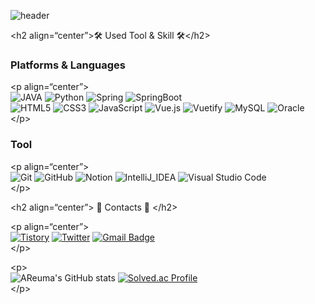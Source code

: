 <p class="has-line-data" data-line-start="0" data-line-end="1"><img src="https://capsule-render.vercel.app/api?type=transparent&amp;&amp;fontColor=003458&amp;height=300&amp;section=header&amp;text=Areuma&amp;fontSize=120" alt="header"></p>
<p class="has-line-data" data-line-start="2" data-line-end="3">&lt;h2 align=“center”&gt;🛠 Used Tool &amp; Skill 🛠&lt;/h2&gt;</p>
<h3 class="code-line" data-line-start=4 data-line-end=5 ><a id="Platforms__Languages_4"></a>Platforms &amp; Languages</h3>
<p class="has-line-data" data-line-start="6" data-line-end="10">&lt;p align=“center”&gt;<br>
<img src="https://img.shields.io/badge/Java-007396?style=flat-square&amp;logo=Java&amp;logoColor=white" alt="JAVA">   <img src="https://img.shields.io/badge/Python-3776AB?style=flat-square&amp;logo=Python&amp;logoColor=white" alt="Python"> <img src="https://img.shields.io/badge/Spring-6DB33F?style=flat-square&amp;logo=Spring&amp;logoColor=white" alt="Spring"> <img src="https://img.shields.io/badge/Spring_Boot-6DB33F?style=flat-square&amp;logo=Spring%20Boot&amp;logoColor=white" alt="SpringBoot"><br>
<img src="https://img.shields.io/badge/HTML5-E34F26?style=flat-square&amp;logo=HTML5&amp;logoColor=white" alt="HTML5"> <img src="https://img.shields.io/badge/CSS3-1572B6?style=flat-square&amp;logo=CSS3&amp;logoColor=white" alt="CSS3">    <img src="https://img.shields.io/badge/JavaScript-F7DF1E?style=flat-square&amp;logo=JavaScript&amp;logoColor=white" alt="JavaScript">    <img src="https://img.shields.io/badge/Vue.js-4FC08D?style=flat-square&amp;logo=Vue.js&amp;logoColor=white" alt="Vue.js"> <img src="https://img.shields.io/badge/Vuetify-1867C0?style=flat-square&amp;logo=Vuetify&amp;logoColor=white" alt="Vuetify">  <img src="https://img.shields.io/badge/MySQL-4479A1?style=flat-square&amp;logo=MySQL&amp;logoColor=white" alt="MySQL"> <img src="https://img.shields.io/badge/Oracle-F80000.svg?&amp;style=flat-square&amp;logo=Oracle&amp;logoColor=white" alt="Oracle"><br>
&lt;/p&gt;</p>
<h3 class="code-line" data-line-start=11 data-line-end=12 ><a id="Tool_11"></a>Tool</h3>
<p class="has-line-data" data-line-start="12" data-line-end="15">&lt;p align=“center”&gt;<br>
<img src="https://img.shields.io/badge/Git-F05032?style=flat-square&amp;logo=Git&amp;logoColor=white" alt="Git"> <img src="https://img.shields.io/badge/GitHub-181717?style=flat-square&amp;logo=GitHub&amp;logoColor=white" alt="GitHub"> <img src="https://img.shields.io/badge/Notion-000000?style=flat-square&amp;logo=Notion&amp;logoColor=white" alt="Notion"> <img src="https://img.shields.io/badge/IntelliJ_IDEA-000000?style=flat-square&amp;logo=IntelliJ%20IDEA&amp;logoColor=white" alt="IntelliJ_IDEA"> <img src="https://img.shields.io/badge/Visual%20Studio%20Code-007ACC.svg?&amp;style=flat-square&amp;logo=Visual%20Studio%20Code&amp;logoColor=white" alt="Visual Studio Code"><br>
&lt;/p&gt;</p>
<p class="has-line-data" data-line-start="16" data-line-end="17">&lt;h2 align=“center”&gt; 🌟 Contacts 🌟 &lt;/h2&gt;</p>
<p class="has-line-data" data-line-start="18" data-line-end="21">&lt;p align=“center”&gt;<br>
<a href="https://meur.tistory.com/"><img src="https://img.shields.io/badge/Tistory-000000?style=flat-square&amp;logo=Tistory&amp;logoColor=white" alt="Tistory"></a>  <a href="https://twitter.com/muer_i"><img src="https://img.shields.io/badge/Twitter-1DA1F2?style=flat-square&amp;logo=Twitter&amp;logoColor=white" alt="Twitter"></a> <a href="mailto:kuuniin@gmail.com"><img src="https://img.shields.io/badge/Gmail-d14836?style=flat-square&amp;logo=Gmail&amp;logoColor=white&amp;link=mailto:kuuniin@gmail.com" alt="Gmail Badge"></a><br>
&lt;/p&gt;</p>
<p class="has-line-data" data-line-start="22" data-line-end="25">&lt;p&gt;<br>
<img src="https://github-readme-stats.vercel.app/api?username=AReuma&amp;show_icons=true&amp;title_color=1b1a42&amp;text_color=000000&amp;icon_color=0b8ce5&amp;bg_color=eff1f5&amp;locale=en" alt="AReuma's GitHub stats">   <a href="https://solved.ac/kuuniin/"><img src="http://mazassumnida.wtf/api/v2/generate_badge?boj=kuuniin" alt="Solved.ac Profile"></a><br>
&lt;/p&gt;</p>
